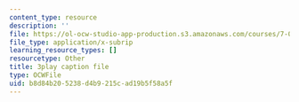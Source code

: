 ```yaml
---
content_type: resource
description: ''
file: https://ol-ocw-studio-app-production.s3.amazonaws.com/courses/7-01sc-fundamentals-of-biology-fall-2011/b8d84b205238d4b9215cad19b5f58a5f_htYyCEdc8B4.srt
file_type: application/x-subrip
learning_resource_types: []
resourcetype: Other
title: 3play caption file
type: OCWFile
uid: b8d84b20-5238-d4b9-215c-ad19b5f58a5f
---
```

